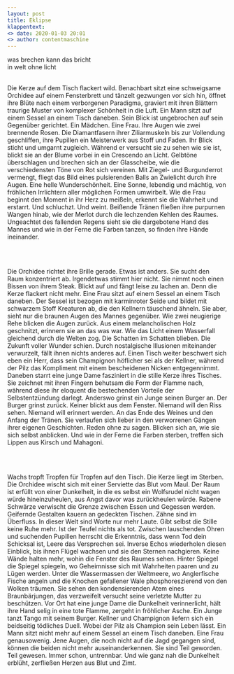 ```yaml
---
layout: post
title: Eklipse
klappentext:
<> date: 2020-01-03 20:01
<> author: contentmaschine
---
```

<p align="justify">
  
was brechen kann das bricht <br>
in welt ohne licht <br> <br>

  
Die Kerze auf dem Tisch flackert wild. Benachbart sitzt eine schweigsame Orchidee auf einem Fensterbrett und tänzelt gezwungen vor sich hin, öffnet ihre Blüte nach einem verborgenen Paradigma, graviert mit ihren Blättern traurige Muster von komplexer Schönheit in die Luft. Ein Mann sitzt auf einem Sessel an einem Tisch daneben. Sein Blick ist ungebrochen auf sein Gegenüber gerichtet. Ein Mädchen. Eine Frau. Ihre Augen wie zwei brennende Rosen. Die Diamantfasern ihrer Ziliarmuskeln bis zur Vollendung geschliffen, ihre Pupillen ein Meisterwerk aus Stoff und Faden. Ihr Blick sticht und umgarnt zugleich. Während er versucht sie zu sehen wie sie ist, blickt sie an der Blume vorbei in ein Crescendo an Licht. Gelbtöne überschlagen und brechen sich an der Glasscheibe, wie die verschiedensten Töne von Rot sich vereinen. Mit Ziegel- und Burgunderrot vermengt, fliegt das Bild eines pulsierenden Balls an Zwielicht durch ihre Augen. Eine helle Wunderschönheit. Eine Sonne, lebendig und mächtig, von fröhlichen Irrlichtern aller möglichen Formen umwirbelt. Wie die Frau beginnt den Moment in ihr Herz zu meißeln, erkennt sie die Wahrheit und erstarrt. Und schluchzt. Und weint. Beißende Tränen fließen ihre purpurnen Wangen hinab, wie der Merlot durch die lechzenden Kehlen des Raumes. Ungeachtet des fallenden Regens sieht sie die dargebotene Hand des Mannes und wie in der Ferne die Farben tanzen, so finden ihre Hände ineinander.

<br> <br>

Die Orchidee richtet ihre Brille gerade. Etwas ist anders. Sie sucht den Raum konzentriert ab. Irgendetwas stimmt hier nicht. Sie nimmt noch einen Bissen von ihrem Steak. Blickt auf und fängt leise zu lachen an. Denn die Kerze flackert nicht mehr. Eine Frau sitzt auf einem Sessel an einem Tisch daneben. Der Sessel ist bezogen mit karminroter Seide und bildet mit schwarzem Stoff Kreaturen ab, die den Kellnern täuschend ähneln. Sie aber, sieht nur die braunen Augen des Mannes gegenüber. Wie zwei neugierige Rehe blicken die Augen zurück. Aus einem melancholischen Holz geschnitzt, erinnern sie an das was war. Wie das Licht einem Wasserfall gleichend durch die Welten zog. Die Schatten im Schatten blieben. Die Zukunft voller Wunder schien. Durch nostalgische Illusionen miteinander verwurzelt, fällt ihnen nichts anderes auf. Einen Tisch weiter beschwert sich eben ein Herr, dass sein Champignon höflicher sei als der Kellner, während der Pilz das Kompliment mit einem bescheidenen Nicken entgegennimmt. Daneben starrt eine junge Dame fasziniert in die stille Kerze ihres Tisches. Sie zeichnet mit ihren Fingern behutsam die Form der Flamme nach, während diese ihr eloquent die bestechenden Vorteile der Selbstentzündung darlegt. Anderswo grinst ein Junge seinen Burger an. Der Burger grinst zurück. Keiner blickt aus dem Fenster. Niemand will den Riss sehen. Niemand will erinnert werden. An das Ende des Weines und den Anfang der Tränen. Sie verlaufen sich lieber in den verworrenen Gängen ihrer eigenen Geschichten. Reden ohne zu sagen. Blicken sich an, wie sie sich selbst anblicken. Und wie in der Ferne die Farben sterben, treffen sich Lippen aus Kirsch und Mahagoni.

<br> <br>

Wachs tropft Tropfen für Tropfen auf den Tisch. Die Kerze liegt im Sterben. Die Orchidee wischt sich mit einer Serviette das Blut vom Maul. Der Raum ist erfüllt von einer Dunkelheit, in die es selbst ein Wolfsrudel nicht wagen würde hineinzuheulen, aus Angst davor was zurückheulen würde. Rabene Schwärze verwischt die Grenze zwischen Essen und Gegessen werden. Geifernde Gestalten kauern an gedeckten Tischen. Zähne sind im Überfluss. In dieser Welt sind Worte nur mehr Laute. Gibt selbst die Stille keine Ruhe mehr. Ist der Teufel nichts als tot. Zwischen lauschenden Ohren und suchenden Pupillen herrscht die Erkenntnis, dass wenn Tod dein Schicksal ist, Leere das Versprechen sei. Inverse Echos wiederholen diesen Einblick, bis ihnen Flügel wachsen und sie den Sternen nachgieren. Keine Wände halten mehr, wohin die Fenster des Raumes sehen. Hinter Spiegel die Spiegel spiegeln, wo Geheimnisse sich mit Wahrheiten paaren und zu Lügen werden. Unter die Wassermassen der Weltmeere, wo Anglerfische Fische angeln und die Knochen gefallener Wale phosphoreszierend von den Wolken träumen. Sie sehen den kondensierenden Atem eines Braunbärjungen, das verzweifelt versucht seine verletzte Mutter zu beschützen. Vor Ort hat eine junge Dame die Dunkelheit verinnerlicht, hält ihre Hand selig in eine tote Flamme, zergeht in fröhlicher Asche. Ein Junge tanzt Tango mit seinem Burger. Kellner und Champignon liefern sich ein beidseitig tödliches Duell. Wobei der Pilz als Champion sein Leben lässt. Ein Mann sitzt nicht mehr auf einem Sessel an einem Tisch daneben. Eine Frau genausowenig. Jene Augen, die noch nicht auf die Jagd gegangen sind, können die beiden nicht mehr auseinanderkennen. Sie sind Teil geworden. Teil gewesen. Immer schon, untrennbar. Und wie ganz nah die Dunkelheit erblüht, zerfließen Herzen aus Blut und Zimt.

</p>
